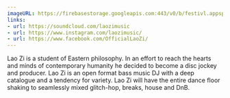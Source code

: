 ```yaml
---
imageURL: https://firebasestorage.googleapis.com:443/v0/b/festivl.appspot.com/o/userContent%2F2AF81522-320A-404D-85C4-A4166EC47FF8.png?alt=media&token=6699de49-4521-4a78-8913-6a84cb764f44
links:
- url: https://soundcloud.com/laozimusic
- url: https://www.instagram.com/laozimusic/
- url: https://www.facebook.com/OfficialLaoZi/
---
```

Lao Zi is a student of Eastern philosophy. In an effort to reach the hearts and minds of contemporary humanity he decided to become a disc jockey and producer. Lao Zi is an open format bass music DJ with a deep catalogue and a tendency for variety. Lao Zi will have the entire dance floor shaking to seamlessly mixed glitch-hop, breaks, house and DnB.